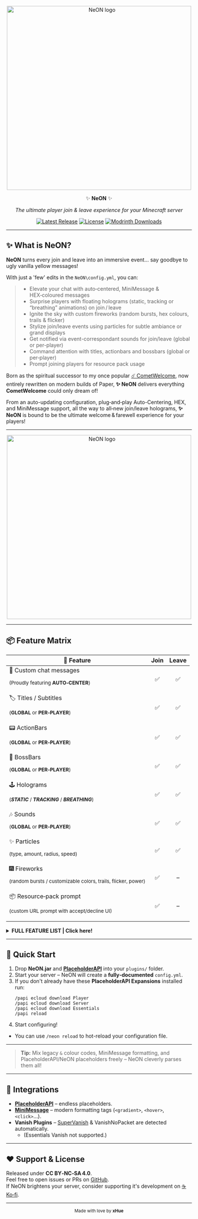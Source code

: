 <!-- NeON README.md -->

<p align="center">
  <img src="https://cdn.modrinth.com/data/cached_images/47ad12d6667322c3a3845886c92d54532ac1d3d7.png" width="500" alt="NeON logo">
</p>

<p align="center">✨ <strong>NeON</strong> ✨</p>
<p align="center"><em>The ultimate player join & leave experience for your Minecraft server</em></p>

<p align="center">
  <a href="https://github.com/thelabcorner/NeON/releases"><img alt="Latest Release" src="https://img.shields.io/github/v/release/thelabcorner/NeON?include_prereleases&label=neon"></a>
  <a href="https://creativecommons.org/licenses/by-nc-sa/4.0/"><img alt="License" src="https://img.shields.io/badge/License-CC_BY--NC--SA_4.0-lightgrey.svg"></a>
  <a href="https://modrinth.com/plugin/dev.xhue.neon"><img alt="Modrinth Downloads" src="https://img.shields.io/modrinth/dt/RO9bFaqG"></a>
</p>

---

## ✨ What is NeON?

**NeON** turns every join and leave into an immersive event... say goodbye to ugly vanilla yellow messages! 

With just a 'few' edits in the ```NeON\config.yml```, you can:
> - Elevate your chat with auto‑centered, MiniMessage & HEX‑coloured messages
> - Surprise players with floating holograms (static, tracking or “breathing” animations) on join / leave
> - Ignite the sky with custom fireworks (random bursts, hex colours, trails & flicker)
> - Stylize join/leave events using particles for subtle ambiance or grand displays
> - Get notified via event-correspondant sounds for join/leave (global or per-player)
> - Command attention with titles, actionbars and bossbars (global or per‑player)
> - Prompt joining players for resource pack usage

Born as the spiritual successor to my once popular [☄️ CometWelcome](https://www.spigotmc.org/resources/%E2%98%84%EF%B8%8F-cometwelcome-%E2%98%84%EF%B8%8F-motd%E2%9C%A8-join-sounds%E2%9C%85-welcome-command%E2%9B%8F%EF%B8%8F-%E2%AD%90join-fireworks%E2%AD%90-%E2%9A%A1auto-center-messages%E2%9A%A1.88264/), now entirely rewritten on modern builds of Paper, **✨ NeON** delivers everything **CometWelcome** could only dream of! 

From an auto-updating configuration, plug‑and‑play Auto-Centering, HEX, and MiniMessage support, all the way to all‑new join/leave holograms, **✨ NeON** is bound to be the ultimate welcome & farewell experience for your players!

---

<p align="center">
  <img src="https://s4.gifyu.com/images/bLRHo.gif" width="500" alt="NeON logo">
</p>
 
---

## 📦 Feature Matrix  

| 🚀 Feature                                  | Join | Leave |
| ------------------------------------------- | :--: | :---: |
| 💬 Custom chat messages<br><p><sub>(Proudly featuring <strong>AUTO‑CENTER</strong>)</sub></p>                    | ✅   | ✅     |
| 🏷️ Titles / Subtitles<br><p><sub>(<strong>GLOBAL</strong> or <strong>PER‑PLAYER</strong>)</sub></p>                          | ✅   | ✅     |
| 📟 ActionBars<br><p><sub>(<strong>GLOBAL</strong> or <strong>PER‑PLAYER</strong>)</sub></p>                              | ✅   | ✅     |
| 🚩 BossBars<br><p><sub>(<strong>GLOBAL</strong> or <strong>PER‑PLAYER</strong>)</sub></p>                                | ✅   | ✅     |
| 🕹️ Holograms<br><p><sub>(**_STATIC_** / **_TRACKING_** / **_BREATHING_**)</sub></p> | ✅   | ✅     |
| 🎶 Sounds<br><p><sub>(<strong>GLOBAL</strong> or <strong>PER‑PLAYER</strong>)</sub></p>                  | ✅   | ✅     |
| ✨ Particles<br><p><sub>(type, amount, radius, speed)</sub></p>                                | ✅   | ✅     |
| 🎆 Fireworks<br><p><sub>(random bursts / customizable colors, trails, flicker, power)</sub></p>                                | ✅   | –      |
| 📦 Resource‑pack prompt<br><p><sub>(custom URL prompt with accept/decline UI)</sub></p>                     | ✅   | –      |



<details>
<summary><strong>FULL FEATURE LIST | Click here!</strong></summary>

# NeON Configuration Key Reference
- NOTE: This is a minimized version of the fully-documented config generated by NeON.

---

## 📥 Join Events

### 💬 Chat Announcements (`join.global_message.*`)  
**Scope:** Global only  
- **`join.global_message.enabled`**  
  Toggle all custom global‐chat join messages on/off.  
- **`join.global_message.value`**  
  The text (or list of lines) displayed in global chat. Supports MiniMessage, Legacy §‑codes & PlaceholderAPI.  
- **`join.global_message.centered`**  
  Center‑align the join text in chat instead of left‑aligned.  

#### 🎉 First‑Join Override (`join.global_message.first_join.*`)  
- **`join.global_message.first_join.enabled`**  
  Enable a special message only on a player’s very first join.  
- **`join.global_message.first_join.value`**  
  Custom text/lines shown exclusively on first join.

---

### 📬 Player MOTD (`join.player_motd.*`)  
**Scope:** Per‑player only  
- **`join.player_motd.enabled`**  
  Show a multi‑line “message of the day” to each player on login.  
- **`join.player_motd.centered`**  
  Automatically center each line of the MOTD for better alignment.  
- **`join.player_motd.value`**  
  List of MiniMessage strings representing the MOTD content.

---

### 🕹 Holograms (`join.hologram.*`)  
**Scope:** Per‑player (with optional first‑join)  
- **`join.hologram.enabled`**  
  Spawn floating text at eye level when a player joins.  
- **`join.hologram.value`**  
  List of MiniMessage lines displayed as the hologram.  
- **`join.hologram.duration`**  
  How long (in seconds) the hologram remains visible.  
- **`join.hologram.distance`**  
  Distance (in blocks) in front of the player’s eyes.  

#### 🔄 First‑Join Hologram (`join.hologram.first_join.*`)  
- **`join.hologram.first_join.enabled`**  
  Only show hologram on a player’s first ever join.  
- **`join.hologram.first_join.value`**  
  Custom lines for the first‑join hologram.

#### 🔭 Tracking & Bounce  
- **`join.hologram.tracking.enabled`**  
  Make the hologram follow the player’s crosshair.  
- **`join.hologram.bounce.enabled`**  
  Enable a “breathing” up‑and‑down animation (only if tracking is OFF).  

#### 🎯 Pitch Lock (`join.hologram.pitch_lock.*`)  
- **`join.hologram.pitch_lock.enabled`**  
  Prevent steep camera angles from making text unreadable.  
- **`join.hologram.pitch_lock.value`**  
  Two‑float list `[maxPitch, minPitch]` (default `[25.0, -40.0]`).

---

### 🏷 Titles & ActionBars

#### ▶️ Player Title (`join.player_title.*`)  
- **`join.player_title.enabled`**  
  Show a title & optional subtitle to the joining player.  
- **`join.player_title.title`**  
  Main title text (MiniMessage/PAPI/§‑codes).  
- **`join.player_title.subtitle`**  
  Subtitle text.  
- **`join.player_title.time`**  
  Duration (in seconds) the title remains on screen.

#### 🌐 Global Title (`join.global_title.*`)  
- **`join.global_title.enabled`**  
  Broadcast a title to all players when someone joins.  
- **`join.global_title.title`**  
  Global title text (supports `%joined_player%`).  
- **`join.global_title.subtitle`**  
  Global subtitle text.  
- **`join.global_title.time`**  
  Display duration in seconds.

#### 📟 Player ActionBar (`join.player_actionbar.*`)  
- **`join.player_actionbar.enabled`**  
  Show an actionbar to the joining player.  
- **`join.player_actionbar.value`**  
  Actionbar text (MiniMessage/PAPI).  
- **`join.player_actionbar.time`**  
  Duration in seconds.

#### 📰 Global ActionBar (`join.global_actionbar.*`)  
- **`join.global_actionbar.enabled`**  
  Broadcast an actionbar to all players.  
- **`join.global_actionbar.value`**  
  Text (supports `%joined_player%`).  
- **`join.global_actionbar.time`**  
  Duration (seconds).

---

### 🚩 BossBars

#### 👤 Player BossBar (`join.player_bossbar.*`)  
- **`join.player_bossbar.enabled`**  
  Display a bossbar to the joining player.  
- **`join.player_bossbar.value`**  
  The MiniMessage/PAPI text shown on the bossbar.  
- **`join.player_bossbar.color`**  
  Bar color. Valid values: `PINK`, `BLUE`, `RED`, `GREEN`, `YELLOW`, `PURPLE`, `WHITE`.  
- **`join.player_bossbar.style`**  
  Segment style. Valid values: `SOLID`, `SEGMENTED_6`, `SEGMENTED_10`, `SEGMENTED_12`, `SEGMENTED_20`.  
- **`join.player_bossbar.duration`**  
  How long (in seconds) the bossbar remains visible.  
- **`join.player_bossbar.direction`**  
  Fill direction & easing curve. Valid values include:  
  - `LEFT_TO_RIGHT`  
  - `RIGHT_TO_LEFT`  
  - `LEFT_TO_RIGHT_CUBIC`  
  - `RIGHT_TO_LEFT_CUBIC`  
  - `SOLID`  

#### 🌍 Global BossBar (`join.global_bossbar.*`)  
- **`join.global_bossbar.enabled`**  
  Broadcast a bossbar to all players when someone joins.  
- **`join.global_bossbar.value`**  
  Text shown on the global bossbar (supports `%joined_player%`).  
- **`join.global_bossbar.color`**  
  Bar color. Valid values: `PINK`, `BLUE`, `RED`, `GREEN`, `YELLOW`, `PURPLE`, `WHITE`.  
- **`join.global_bossbar.style`**  
  Segment style. Valid values: `SOLID`, `SEGMENTED_6`, `SEGMENTED_10`, `SEGMENTED_12`, `SEGMENTED_20`.  
- **`join.global_bossbar.duration`**  
  How many seconds the bossbar remains visible.  
- **`join.global_bossbar.direction`**  
  Fill direction & easing curve. Valid values include:  
  - `LEFT_TO_RIGHT`  
  - `RIGHT_TO_LEFT`  
  - `LEFT_TO_RIGHT_CUBIC`  
  - `RIGHT_TO_LEFT_CUBIC`  
  - `SOLID`  


---

### 🎶 Audio (`join.sound.*`)

#### 🎧 Player Sound (`join.sound.player.*`)  
- **`join.sound.player.enabled`**  
  Play a sound to the joining player.  
- **`join.sound.player.value`**  
  Vanilla sound event key (e.g. `ENTITY_PLAYER_LEVELUP`).  
- **`join.sound.player.pitch_volume`**  
  Two‑float list `[pitch, volume]`.

#### 🔊 Global Sound (`join.sound.global.*`)  
- **`join.sound.global.enabled`**  
  Broadcast a sound to all players.  
- **`join.sound.global.value`**  
  Sound event key.  
- **`join.sound.global.pitch_volume`**  
  `[pitch, volume]`.

---

### 🎆 Fireworks (`join.fireworks.*`)  
- **`join.fireworks.enabled`**  
  Launch fireworks when a player joins.
  - (These fireworks can not do damage to the player.)

#### ✨ Randomized Firework  
- **`join.fireworks.randomize`**  
  Randomize firework meta per spawn?

#### 🎨 Manual Settings (if `randomize: false`)  
- **`join.fireworks.color`**  
  List of hex colors for explosion.  
- **`join.fireworks.fade_color`**  
  Hex list for fade colors.  
- **`join.fireworks.type`**  
  Shape (`BALL|BURST|…`).  
- **`join.fireworks.flicker`**  
  Enable flicker.  
- **`join.fireworks.trail`**  
  Enable trail effect.  
- **`join.fireworks.power`**  
  Rocket flight power.

---

### ✨ Particles (`join.particle.*`)  
- **`join.particle.enabled`**  
  Spawn particles on join.  
- **`join.particle.type`**  
  Particle type name.  
- **`join.particle.amount`**  
  Number of particles.  
- **`join.particle.radius`**  
  Spread radius.  
- **`join.particle.speed`**  
  Particle speed.

---

### 📦 Resource‑Pack Prompt (`join.resource_pack.*`)  
- **`join.resource_pack.enabled`**  
  Prompt players to download a custom resource pack.  
- **`join.resource_pack.url`**  
  URL to the pack.

---

## 📤 Leave Events

### 💬 Chat Announcements (`leave.global_message.*`)  
- **`leave.global_message.enabled`**  
  Toggle farewell messages in chat.  
- **`leave.global_message.value`**  
  List of lines for leave announcements.  
- **`leave.global_message.centered`**  
  Center‑align the text.

---

### 🕹 Logout Hologram (`leave.hologram.*`)  
- **`leave.hologram.enabled`**  
  Show floating text where the player logged out.  
- **`leave.hologram.value`**  
  Lines displayed.  
- **`leave.hologram.duration`**  
  Duration in seconds.

---

### 🏷 Leave Titles & ActionBars

#### 🌍 Global Leave Title (`leave.global_title.*`)  
- **`leave.global_title.enabled`**  
  Broadcast a leave title to all players.  
- **`leave.global_title.title`**  
  Main leave title (supports `%left_player%`).  
- **`leave.global_title.subtitle`**  
  Subtitle text.  
- **`leave.global_title.time`**  
  Display duration.

#### 📰 Global Leave ActionBar (`leave.global_actionbar.*`)  
- **`leave.global_actionbar.enabled`**  
  Broadcast a leave actionbar.  
- **`leave.global_actionbar.value`**  
  Text content.  
- **`leave.global_actionbar.time`**  
  Duration in seconds.

---

### 🚩 Global Leave BossBar (`leave.global_bossbar.*`)  
- **`leave.global_bossbar.enabled`**  
  Display a bossbar to all players when someone leaves.  
- **`leave.global_bossbar.value`**  
  Text shown on the leave bossbar (supports `%left_player%`).  
- **`leave.global_bossbar.color`**  
  Bar color. Valid values: `PINK`, `BLUE`, `RED`, `GREEN`, `YELLOW`, `PURPLE`, `WHITE`.  
- **`leave.global_bossbar.style`**  
  Segment style. Valid values: `SOLID`, `SEGMENTED_6`, `SEGMENTED_10`, `SEGMENTED_12`, `SEGMENTED_20`.  
- **`leave.global_bossbar.duration`**  
  Duration in seconds before the bossbar disappears.  
- **`leave.global_bossbar.direction`**  
  Fill direction & easing curve. Valid values include:  
  - `LEFT_TO_RIGHT`  
  - `RIGHT_TO_LEFT`  
  - `LEFT_TO_RIGHT_CUBIC`  
  - `RIGHT_TO_LEFT_CUBIC`  
  - `SOLID`  

---

### 🎶 Leave Sounds (`leave.sound.*`)

#### 🎧 Player‑Only (`leave.sound.player.*`)  
- **`leave.sound.player.enabled`**  
  Play a sound to the departing player.  
- **`leave.sound.player.value`**  
  Sound event key.  
- **`leave.sound.player.pitch_volume`**  
  `[pitch, volume]`.

#### 🔊 Global (`leave.sound.global.*`)  
- **`leave.sound.global.enabled`**  
  Broadcast a sound on leave.  
- **`leave.sound.global.value`**  
  Sound key.  
- **`leave.sound.global.pitch_volume`**  
  `[pitch, volume]`.

---

### ✨ Leave Particles (`leave.particle.*`)  
- **`leave.particle.enabled`**  
  Spawn particles on leave.  
- **`leave.particle.type`**  
  Particle type.  
- **`leave.particle.amount`**  
  Number of particles.  
- **`leave.particle.radius`**  
  Spread radius.  
- **`leave.particle.speed`**  
  Particle speed.



</details>

---

## 🔧 Quick Start  

1. Drop **NeON.jar** and **[PlaceholderAPI](https://www.spigotmc.org/resources/placeholderapi.6245/)** into your `plugins/` folder.  
2. Start your server – NeON will create a **fully‑documented** `config.yml`.  
3. If you don't already have these **PlaceholderAPI Expansions** installed run:
   ```mcfunction
   /papi ecloud download Player
   /papi ecloud download Server 
   /papi ecloud download Essentials
   /papi reload
   ```
4. Start configuring!
  - You can use ```/neon reload``` to hot-reload your configuration file.
---

> **Tip:** Mix legacy `&` colour codes, MiniMessage formatting, and PlaceholderAPI/NeON placeholders freely – NeON cleverly parses them all!

---

## 🤝 Integrations  
- **[PlaceholderAPI](https://www.spigotmc.org/resources/placeholderapi.6245/)** – endless placeholders.  
- **[MiniMessage](https://docs.advntr.dev/minimessage/format.html)** – modern formatting tags (`<gradient>`, `<hover>`, `<click>`…).  
- **Vanish Plugins** – [SuperVanish](https://www.spigotmc.org/resources/supervanish-be-invisible.1331/) & VanishNoPacket are detected automatically.
  - (Essentials Vanish not supported.)

---

## ❤️ Support & License  

Released under **CC BY‑NC‑SA 4.0**.  
Feel free to open issues or PRs on [GitHub](https://github.com/thelabcorner/NeON).  
If NeON brightens your server, consider supporting it's development on [☕Ko‑fi](https://ko-fi.com/xhue).

---

<p align="center"><sub>Made with love by <strong>xHue</strong></sub></p>
